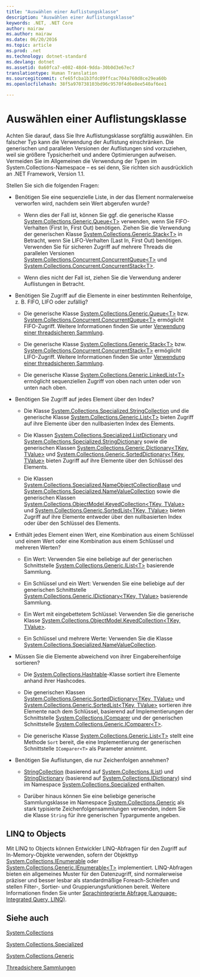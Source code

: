 ```yaml
---
title: "Auswählen einer Auflistungsklasse"
description: "Auswählen einer Auflistungsklasse"
keywords: .NET, .NET Core
author: mairaw
ms.author: mairaw
ms.date: 06/20/2016
ms.topic: article
ms.prod: .net
ms.technology: dotnet-standard
ms.devlang: dotnet
ms.assetid: 0a60fca7-e082-48d4-9dda-30b0d3e67ec7
translationtype: Human Translation
ms.sourcegitcommit: cfe65fcba1b3fdc09ffcac704a760d8ce29ea60b
ms.openlocfilehash: 38f5a970738103bd96c9570f4d6e8ee540af6ee1

---
```


# <a name="selecting-a-collection-class"></a>Auswählen einer Auflistungsklasse

Achten Sie darauf, dass Sie Ihre Auflistungsklasse sorgfältig auswählen. Ein falscher Typ kann die Verwendung der Auflistung einschränken. Die generischen und parallelen Versionen der Auflistungen sind vorzuziehen, weil sie größere Typsicherheit und andere Optimierungen aufweisen. Vermeiden Sie im Allgemeinen die Verwendung der Typen im System.Collections-Namespace – es sei denn, Sie richten sich ausdrücklich an .NET Framework, Version 1.1. 

Stellen Sie sich die folgenden Fragen:

* Benötigen Sie eine sequenzielle Liste, in der das Element normalerweise verworfen wird, nachdem sein Wert abgerufen wurde? 

    * Wenn dies der Fall ist, können Sie ggf. die generische Klasse [System.Collections.Generic.Queue&lt;T&gt;](https://docs.microsoft.com/dotnet/core/api/System.Collections.Generic.Queue-1) verwenden, wenn Sie FIFO-Verhalten (First In, First Out) benötigen. Ziehen Sie die Verwendung der generischen Klasse [System.Collections.Generic.Stack&lt;T&gt;](https://docs.microsoft.com/dotnet/core/api/System.Collections.Generic.Stack-1) in Betracht, wenn Sie LIFO-Verhalten (Last In, First Out) benötigen. Verwenden Sie für sicheren Zugriff auf mehrere Threads die parallelen Versionen [System.Collections.Concurrent.ConcurrentQueue&lt;T&gt;](https://docs.microsoft.com/dotnet/core/api/System.Collections.Concurrent.ConcurrentQueue-1) und [System.Collections.Concurrent.ConcurrentStack&lt;T&gt;](https://docs.microsoft.com/dotnet/core/api/System.Collections.Concurrent.ConcurrentStack-1).
    
    * Wenn dies nicht der Fall ist, ziehen Sie die Verwendung anderer Auflistungen in Betracht.
    
* Benötigen Sie Zugriff auf die Elemente in einer bestimmten Reihenfolge, z. B. FIFO, LIFO oder zufällig?

    * Die generische Klasse [System.Collections.Generic.Queue&lt;T&gt;](https://docs.microsoft.com/dotnet/core/api/System.Collections.Generic.Queue-1) bzw. [System.Collections.Concurrent.ConcurrentQueue&lt;T&gt;](https://docs.microsoft.com/dotnet/core/api/System.Collections.Concurrent.ConcurrentQueue-1) ermöglicht FIFO-Zugriff. Weitere Informationen finden Sie unter [Verwendung einer threadsicheren Sammlung](threadsafe/when-to-use-a-thread-safe-collection.md).
    
    * Die generische Klasse [System.Collections.Generic.Stack&lt;T&gt;](https://docs.microsoft.com/dotnet/core/api/System.Collections.Generic.Stack-1) bzw. [System.Collections.Concurrent.ConcurrentStack&lt;T&gt;](https://docs.microsoft.com/dotnet/core/api/System.Collections.Concurrent.ConcurrentStack-1) ermöglicht LIFO-Zugriff. Weitere Informationen finden Sie unter [Verwendung einer threadsicheren Sammlung](threadsafe/when-to-use-a-thread-safe-collection.md).
    
    * Die generische Klasse [System.Collections.Generic.LinkedList&lt;T&gt;](https://docs.microsoft.com/dotnet/core/api/System.Collections.Generic.LinkedList-1) ermöglicht sequenziellen Zugriff von oben nach unten oder von unten nach oben.
    
* Benötigen Sie Zugriff auf jedes Element über den Index? 

    * Die Klasse [System.Collections.Specialized.StringCollection](https://docs.microsoft.com/dotnet/core/api/System.Collections.Specialized.StringCollection) und die generische Klasse [System.Collections.Generic.List&lt;T&gt;](https://docs.microsoft.com/dotnet/core/api/System.Collections.Generic.List-1) bieten Zugriff auf ihre Elemente über den nullbasierten Index des Elements. 
    
    * Die Klassen [System.Collections.Specialized.ListDictionary](https://docs.microsoft.com/dotnet/core/api/System.Collections.Specialized.ListDictionary) und [System.Collections.Specialized.StringDictionary](https://docs.microsoft.com/dotnet/core/api/System.Collections.Specialized.StringDictionary) sowie die generischen Klassen [System.Collections.Generic.Dictionary&lt;TKey, TValue&gt;](https://docs.microsoft.com/dotnet/core/api/System.Collections.Generic.Dictionary-2) und [System.Collections.Generic.SortedDictionary&lt;TKey, TValue&gt;](https://docs.microsoft.com/dotnet/core/api/System.Collections.Generic.SortedDictionary-2) bieten Zugriff auf ihre Elemente über den Schlüssel des Elements.
    
    * Die Klassen [System.Collections.Specialized.NameObjectCollectionBase](https://docs.microsoft.com/dotnet/core/api/System.Collections.Specialized.NameObjectCollectionBase) und [System.Collections.Specialized.NameValueCollection](https://docs.microsoft.com/dotnet/core/api/System.Collections.Specialized.NameValueCollection) sowie die generischen Klassen [System.Collections.ObjectModel.KeyedCollection&lt;TKey, TValue&gt;](https://docs.microsoft.com/dotnet/core/api/System.Collections.ObjectModel.KeyedCollection-2) und [System.Collections.Generic.SortedList&lt;TKey, TValue&gt;](https://docs.microsoft.com/dotnet/core/api/System.Collections.Generic.SortedList-2) bieten Zugriff auf ihre Elemente entweder über den nullbasierten Index oder über den Schlüssel des Elements.
    
* Enthält jedes Element einen Wert, eine Kombination aus einem Schlüssel und einem Wert oder eine Kombination aus einem Schlüssel und mehreren Werten? 

    * Ein Wert: Verwenden Sie eine beliebige auf der generischen Schnittstelle [System.Collections.Generic.IList&lt;T&gt;](https://docs.microsoft.com/dotnet/core/api/System.Collections.Generic.IList-1) basierende Sammlung.
    
    * Ein Schlüssel und ein Wert: Verwenden Sie eine beliebige auf der generischen Schnittstelle [System.Collections.Generic.IDictionary&lt;TKey, TValue&gt;](https://docs.microsoft.com/dotnet/core/api/System.Collections.Generic.IDictionary-2) basierende Sammlung.
    
    * Ein Wert mit eingebettetem Schlüssel: Verwenden Sie die generische Klasse [System.Collections.ObjectModel.KeyedCollection&lt;TKey, TValue&gt;](https://docs.microsoft.com/dotnet/core/api/System.Collections.ObjectModel.KeyedCollection-2).
    
    * Ein Schlüssel und mehrere Werte: Verwenden Sie die Klasse [System.Collections.Specialized.NameValueCollection](https://docs.microsoft.com/dotnet/core/api/System.Collections.Specialized.NameValueCollection).
    
* Müssen Sie die Elemente abweichend von ihrer Eingabereihenfolge sortieren? 

    * Die [System.Collections.Hashtable](https://docs.microsoft.com/dotnet/core/api/System.Collections.Hashtable)-Klasse sortiert ihre Elemente anhand ihrer Hashcodes.
    
    * Die generischen Klassen [System.Collections.Generic.SortedDictionary&lt;TKey, TValue&gt;](https://docs.microsoft.com/dotnet/core/api/System.Collections.Generic.SortedDictionary-2) und [System.Collections.Generic.SortedList&lt;TKey, TValue&gt;](https://docs.microsoft.com/dotnet/core/api/System.Collections.Generic.SortedList-2) sortieren ihre Elemente nach dem Schlüssel, basierend auf Implementierungen der Schnittstelle [System.Collections.IComparer](https://docs.microsoft.com/dotnet/core/api/System.Collections.IComparer) und der generischen Schnittstelle [System.Collections.Generic.IComparer&lt;T&gt;](https://docs.microsoft.com/dotnet/core/api/System.Collections.Generic.IComparer-1).
    
    * Die generische Klasse [System.Collections.Generic.List&lt;T&gt;](https://docs.microsoft.com/dotnet/core/api/System.Collections.Generic.List-1) stellt eine Methode `Sort` bereit, die eine Implementierung der generischen Schnittstelle `IComparer<T>` als Parameter annimmt.
    
* Benötigen Sie Auflistungen, die nur Zeichenfolgen annehmen? 

    * [StringCollection](https://docs.microsoft.com/dotnet/core/api/System.Collections.Specialized.StringCollection) (basierend auf [System.Collections.IList](https://docs.microsoft.com/dotnet/core/api/System.Collections.IList)) und [StringDictionary](https://docs.microsoft.com/dotnet/core/api/System.Collections.Specialized.StringDictionary) (basierend auf [System.Collections.IDictionary](https://docs.microsoft.com/dotnet/core/api/System.Collections.IDictionary)) sind im Namespace [System.Collections.Specialized](https://docs.microsoft.com/dotnet/core/api/System.Collections.Specialized) enthalten. 
    
    * Darüber hinaus können Sie eine beliebige generische Sammlungsklasse im Namespace [System.Collections.Generic](https://docs.microsoft.com/dotnet/core/api/System.Collections.Generic) als stark typisierte Zeichenfolgensammlungen verwenden, indem Sie die Klasse `String` für ihre generischen Typargumente angeben.
    
## <a name="linq-to-objects"></a>LINQ to Objects

Mit LINQ to Objects können Entwickler LINQ-Abfragen für den Zugriff auf In-Memory-Objekte verwenden, sofern der Objekttyp [System.Collections.IEnumerable](https://docs.microsoft.com/dotnet/core/api/System.Collections.IEnumerable) oder [System.Collections.Generic.IEnumerable&lt;T&gt;](https://docs.microsoft.com/dotnet/core/api/System.Collections.Generic.IEnumerable-1) implementiert. LINQ-Abfragen bieten ein allgemeines Muster für den Datenzugriff, sind normalerweise präziser und besser lesbar als standardmäßige Foreach-Schleifen und stellen Filter-, Sortier- und Gruppierungsfunktionen bereit. Weitere Informationen finden Sie unter [Sprachintegrierte Abfrage (Language-Integrated Query, LINQ)](../../csharp/linq.md).

## <a name="see-also"></a>Siehe auch

[System.Collections](https://docs.microsoft.com/dotnet/core/api/System.Collections)

[System.Collections.Specialized](https://docs.microsoft.com/dotnet/core/api/System.Collections.Specialized)

[System.Collections.Generic](https://docs.microsoft.com/dotnet/core/api/System.Collections.Generic)

[Threadsichere Sammlungen](threadsafe/index.md)



<!--HONumber=Nov16_HO3-->


